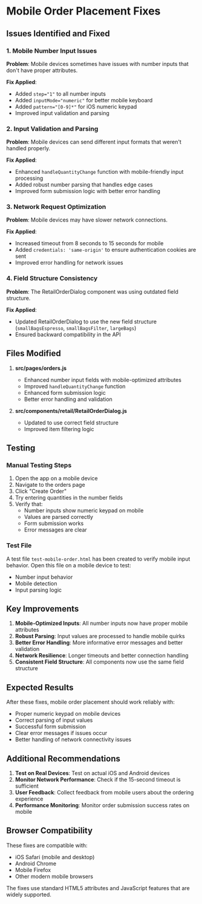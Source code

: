 # Mobile Order Placement Fixes

## Issues Identified and Fixed

### 1. Mobile Number Input Issues
**Problem**: Mobile devices sometimes have issues with number inputs that don't have proper attributes.

**Fix Applied**:
- Added `step="1"` to all number inputs
- Added `inputMode="numeric"` for better mobile keyboard
- Added `pattern="[0-9]*"` for iOS numeric keypad
- Improved input validation and parsing

### 2. Input Validation and Parsing
**Problem**: Mobile devices can send different input formats that weren't handled properly.

**Fix Applied**:
- Enhanced `handleQuantityChange` function with mobile-friendly input processing
- Added robust number parsing that handles edge cases
- Improved form submission logic with better error handling

### 3. Network Request Optimization
**Problem**: Mobile devices may have slower network connections.

**Fix Applied**:
- Increased timeout from 8 seconds to 15 seconds for mobile
- Added `credentials: 'same-origin'` to ensure authentication cookies are sent
- Improved error handling for network issues

### 4. Field Structure Consistency
**Problem**: The RetailOrderDialog component was using outdated field structure.

**Fix Applied**:
- Updated RetailOrderDialog to use the new field structure (`smallBagsEspresso`, `smallBagsFilter`, `largeBags`)
- Ensured backward compatibility in the API

## Files Modified

1. **src/pages/orders.js**
   - Enhanced number input fields with mobile-optimized attributes
   - Improved `handleQuantityChange` function
   - Enhanced form submission logic
   - Better error handling and validation

2. **src/components/retail/RetailOrderDialog.js**
   - Updated to use correct field structure
   - Improved item filtering logic

## Testing

### Manual Testing Steps
1. Open the app on a mobile device
2. Navigate to the orders page
3. Click "Create Order"
4. Try entering quantities in the number fields
5. Verify that:
   - Number inputs show numeric keypad on mobile
   - Values are parsed correctly
   - Form submission works
   - Error messages are clear

### Test File
A test file `test-mobile-order.html` has been created to verify mobile input behavior. Open this file on a mobile device to test:
- Number input behavior
- Mobile detection
- Input parsing logic

## Key Improvements

1. **Mobile-Optimized Inputs**: All number inputs now have proper mobile attributes
2. **Robust Parsing**: Input values are processed to handle mobile quirks
3. **Better Error Handling**: More informative error messages and better validation
4. **Network Resilience**: Longer timeouts and better connection handling
5. **Consistent Field Structure**: All components now use the same field structure

## Expected Results

After these fixes, mobile order placement should work reliably with:
- Proper numeric keypad on mobile devices
- Correct parsing of input values
- Successful form submission
- Clear error messages if issues occur
- Better handling of network connectivity issues

## Additional Recommendations

1. **Test on Real Devices**: Test on actual iOS and Android devices
2. **Monitor Network Performance**: Check if the 15-second timeout is sufficient
3. **User Feedback**: Collect feedback from mobile users about the ordering experience
4. **Performance Monitoring**: Monitor order submission success rates on mobile

## Browser Compatibility

These fixes are compatible with:
- iOS Safari (mobile and desktop)
- Android Chrome
- Mobile Firefox
- Other modern mobile browsers

The fixes use standard HTML5 attributes and JavaScript features that are widely supported.





